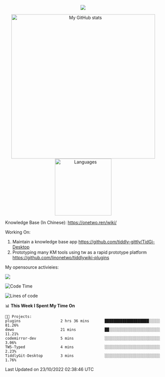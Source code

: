 <a href="https://github.com/linonetwo">
    <p align="center">
        <img src="https://github-profile-trophy.vercel.app/?username=linonetwo&column=7&theme=onedark"/>
    </p>
</a>
<a align="center" href="https://github.com/linonetwo">
  <p align="center">
    <img src="https://github-readme-stats.vercel.app/api?username=linonetwo&show_icons=true&count_private=true" alt="My GitHub stats" width="465"/>
    <img src="https://github-readme-stats.vercel.app/api/top-langs/?username=linonetwo&layout=compact&langs_count=10" alt="Languages" height="183">
  </p>
</a>

Knowledge Base (In Chinese): https://onetwo.ren/wiki/

Working On: 

1. Maintain a knowledge base app https://github.com/tiddly-gittly/TidGi-Desktop
1. Prototyping many KM tools using tw as a rapid prototype platform https://github.com/linonetwo/tiddlywiki-plugins

My opensource activieies:

![](https://visitor-badge.glitch.me/badge?page_id=linonetwo.linonetwo)

<!--START_SECTION:waka-->
![Code Time](http://img.shields.io/badge/Code%20Time-1%2C207%20hrs%2051%20mins-blue)

![Lines of code](https://img.shields.io/badge/From%20Hello%20World%20I%27ve%20Written-2%20Million%20lines%20of%20code-blue)

📊 **This Week I Spent My Time On** 

```text
🐱‍💻 Projects: 
plugins                  2 hrs 36 mins       ████████████████████░░░░░   81.26% 
dewo                     21 mins             ██░░░░░░░░░░░░░░░░░░░░░░░   11.21% 
codemirror-dev           5 mins              ░░░░░░░░░░░░░░░░░░░░░░░░░   3.06% 
TW5-Typed                4 mins              ░░░░░░░░░░░░░░░░░░░░░░░░░   2.23% 
TiddlyGit-Desktop        3 mins              ░░░░░░░░░░░░░░░░░░░░░░░░░   1.76%

```


 Last Updated on 23/10/2022 02:38:46 UTC
<!--END_SECTION:waka-->
